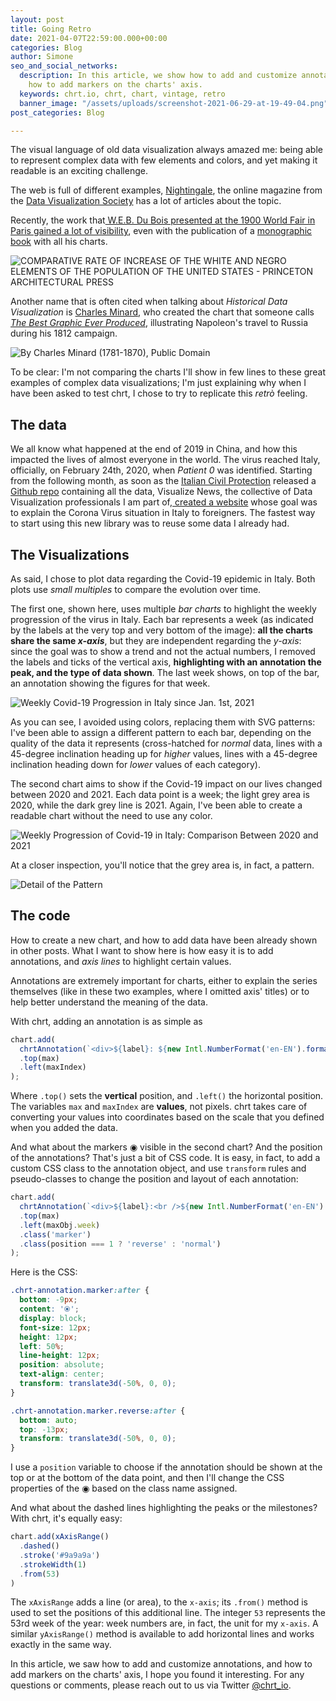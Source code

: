 ```yaml
---
layout: post
title: Going Retro
date: 2021-04-07T22:59:00.000+00:00
categories: Blog
author: Simone
seo_and_social_networks:
  description: In this article, we show how to add and customize annotations, and
    how to add markers on the charts' axis.
  keywords: chrt.io, chrt, chart, vintage, retro
  banner_image: "/assets/uploads/screenshot-2021-06-29-at-19-49-04.png"
post_categories: Blog

---
```

The visual language of old data visualization always amazed me: being able to represent complex data with few elements and colors, and yet making it readable is an exciting challenge.

The web is full of different examples, [Nightingale](https://nightingaledvs.com), the online magazine from the [Data Visualization Society](https://www.datavisualizationsociety.org "DVS Website") has a lot of articles about the topic.

Recently, the work that[ W.E.B. Du Bois presented at the 1900 World Fair in Paris gained a lot of visibility](https://www.smithsonianmag.com/history/first-time-together-and-color-book-displays-web-du-bois-visionary-infographics-180970826/ "W.E.B. Du Bois’ Visionary Infographics Come Together for the First Time in Full Color"), even with the publication of a [monographic book](https://amzn.to/3x6IK0u "Visualizing Black America: The Color Line at the Turn of the Twentieth Century") with all his charts.

![COMPARATIVE RATE OF INCREASE OF THE WHITE AND NEGRO ELEMENTS OF THE POPULATION OF THE UNITED STATES - PRINCETON ARCHITECTURAL PRESS](/assets/uploads/screenshot-2021-06-29-at-19-41-22.png "COMPARATIVE RATE OF INCREASE OF THE WHITE AND NEGRO ELEMENTS OF THE POPULATION OF THE UNITED STATES - PRINCETON ARCHITECTURAL PRESS")

Another name that is often cited when talking about _Historical Data Visualization_ is [Charles Minard](https://en.wikipedia.org/wiki/Charles_Joseph_Minard "Charles Minard on Wikipedia"), who created the chart that someone calls [_The Best Graphic Ever Produced_](https://www.nationalgeographic.com/culture/article/charles-minard-cartography-infographics-history "The Underappreciated Man Behind the “Best Graphic Ever Produced”"), illustrating Napoleon's travel to Russia during his 1812 campaign.

![By Charles Minard (1781-1870), Public Domain](https://upload.wikimedia.org/wikipedia/commons/thumb/2/29/Minard.png/1600px-Minard.png "By Charles Minard (1781-1870), Public Domain")

To be clear: I'm not comparing the charts I'll show in few lines to these great examples of complex data visualizations; I'm just explaining why when I have been asked to test chrt, I chose to try to replicate this _retrò_ feeling.

## The data

We all know what happened at the end of 2019 in China, and how this impacted the lives of almost everyone in the world. The virus reached Italy, officially, on February 24th, 2020, when _Patient 0_ was identified. Starting from the following month, as soon as the [Italian Civil Protection](https://www.protezionecivile.gov.it/it/ "Dipartimento della Protezione Civile") released a [Github repo](https://github.com/pcm-dpc/COVID-19 "pcm-dpc/COVID-19") containing all the data, Visualize News, the collective of Data Visualization professionals I am part of,[ created a website](https://coronavirus.visualize.news "Corona Virus in Italy") whose goal was to explain the Corona Virus situation in Italy to foreigners. The fastest way to start using this new library was to reuse some data I already had.

## The Visualizations

As said, I chose to plot data regarding the Covid-19 epidemic in Italy. Both plots use _small multiples_ to compare the evolution over time.

The first one, shown here, uses multiple _bar charts_ to highlight the weekly progression of the virus in Italy. Each bar represents a week (as indicated by the labels at the very top and very bottom of the image): **all the charts share the same _x-axis_**, but they are independent regarding the _y-axis_: since the goal was to show a trend and not the actual numbers, I removed the labels and ticks of the vertical axis, **highlighting with an annotation the peak, and the type of data shown**. The last week shows, on top of the bar, an annotation showing the figures for that week.

![Weekly Covid-19 Progression in Italy since Jan. 1st, 2021](/assets/uploads/screenshot-2021-06-29-at-19-05-48.png "Weekly Covid-19 Progression in Italy since Jan. 1st, 2021")

As you can see, I avoided using colors, replacing them with SVG patterns: I've been able to assign a different pattern to each bar, depending on the quality of the data it represents (cross-hatched for _normal_ data, lines with a 45-degree inclination heading up for _higher_ values, lines with a 45-degree inclination heading down for _lower_ values of each category).

The second chart aims to show if the Covid-19 impact on our lives changed between 2020 and 2021. Each data point is a week; the light grey area is 2020, while the dark grey line is 2021. Again, I've been able to create a readable chart without the need to use any color.

![Weekly Progression of Covid-19 in Italy: Comparison Between 2020 and 2021](/assets/uploads/screenshot-2021-06-29-at-19-49-04.png "Weekly Progression of Covid-19 in Italy: Comparison Between 2020 and 2021")

At a closer inspection, you'll notice that the grey area is, in fact, a pattern.

![Detail of the Pattern](/assets/uploads/screenshot-2021-06-29-at-19-50-00.png "Detail of the Pattern")

## The code

How to create a new chart, and how to add data have been already shown in other posts. What I want to show here is how easy it is to add annotations, and _axis lines_ to highlight certain values.

Annotations are extremely important for charts, either to explain the series themselves (like in these two examples, where I omitted axis' titles) or to help better understand the meaning of the data.

With chrt, adding an annotation is as simple as

```javascript
chart.add(
  chrtAnnotation(`<div>${label}: ${new Intl.NumberFormat('en-EN').format(maxObj.value)}</div>`)
  .top(max)
  .left(maxIndex)
);
```

Where `.top()` sets the **vertical** position, and `.left()` the horizontal position. The variables `max` and `maxIndex` are **values**, not pixels. chrt takes care of converting your values into coordinates based on the scale that you defined when you added the data.

And what about the markers ◉ visible in the second chart? And the position of the annotations? That's just a bit of CSS code. It is easy, in fact, to add a custom CSS class to the annotation object, and use `transform` rules and pseudo-classes to change the position and layout of each annotation:

```javascript
chart.add(
  chrtAnnotation(`<div>${label}:<br />${new Intl.NumberFormat('en-EN').format(maxObj.value)} Week of ${new Date(maxObj.datetime).getMonth() + 1}/${new Date(maxObj.datetime).getDate()}/${new Date(maxObj.datetime).getFullYear()}</div>`)
  .top(max)
  .left(maxObj.week)
  .class('marker')
  .class(position === 1 ? 'reverse' : 'normal')
);
```

Here is the CSS:

```css
.chrt-annotation.marker:after {
  bottom: -9px;
  content: '⦿';
  display: block;
  font-size: 12px;
  height: 12px;
  left: 50%;
  line-height: 12px;
  position: absolute;
  text-align: center;
  transform: translate3d(-50%, 0, 0);
}

.chrt-annotation.marker.reverse:after {
  bottom: auto;
  top: -13px;
  transform: translate3d(-50%, 0, 0);
}
```

I use a `position` variable to choose if the annotation should be shown at the top or at the bottom of the data point, and then I'll change the CSS properties of the ◉ based on the class name assigned.

And what about the dashed lines highlighting the peaks or the milestones? With chrt, it's equally easy:

```javascript
chart.add(xAxisRange()
  .dashed()
  .stroke('#9a9a9a')
  .strokeWidth(1)
  .from(53)
)
```

The `xAxisRange` adds a line (or area), to the `x-axis`; its `.from()` method is used to set the positions of this additional line. The integer `53` represents the 53rd week of the year: week numbers are, in fact, the unit for my `x-axis`. A similar `yAxisRange()` method is available to add horizontal lines and works exactly in the same way.

In this article, we saw how to add and customize annotations, and how to add markers on the charts' axis, I hope you found it interesting. For any questions or comments, please reach out to us via Twitter [@chrt_io](https://twitter.com/chrt_io "Chrt on Twitter").
